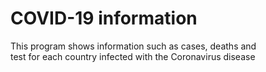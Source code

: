 # COVID-19 information
This program shows information such as cases, deaths and  
test for each country infected with the Coronavirus disease

